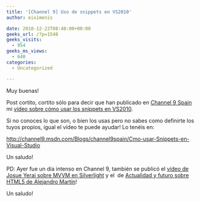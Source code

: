 ```yaml
---
title: '[Channel 9] Uso de snippets en VS2010'
author: eiximenis

date: 2010-12-22T08:48:00+00:00
geeks_url: /?p=1548
geeks_visits:
  - 954
geeks_ms_views:
  - 640
categories:
  - Uncategorized

---
```

Muy buenas!

Post cortito, cortito sólo para decir que han publicado en <a target="_blank" href="http://channel9.msdn.com/Blogs/channel9spain" rel="noopener noreferrer">Channel 9 Spain</a> mi <a target="_blank" href="http://channel9.msdn.com/Blogs/channel9spain/Cmo-usar-Snippets-en-Visual-Studio" rel="noopener noreferrer">vídeo sobre cómo usar los snippets en VS2010</a>.

Si no conoces lo que son, o bien los usas pero no sabes como definirte los tuyos propios, igual el vídeo te puede ayudar! Lo tenéis en:

<http://channel9.msdn.com/Blogs/channel9spain/Cmo-usar-Snippets-en-Visual-Studio>

Un saludo!

PD: Ayer fue un día intenso en Channel 9, también se publicó el <a target="_blank" href="http://channel9.msdn.com/Blogs/channel9spain/Crear-aplicaciones-Silverlight-con-MVVM" rel="noopener noreferrer">vídeo de Josue Yerai sobre MVVM en Silverlight</a> y el&nbsp; de <a target="_blank" href="http://channel9.msdn.com/Blogs/channel9spain/Actualidad-y-futuro-sobre-HTML-5" rel="noopener noreferrer">Actualidad y futuro sobre HTML5 de Alejandro Martín</a>!

Un saludo!